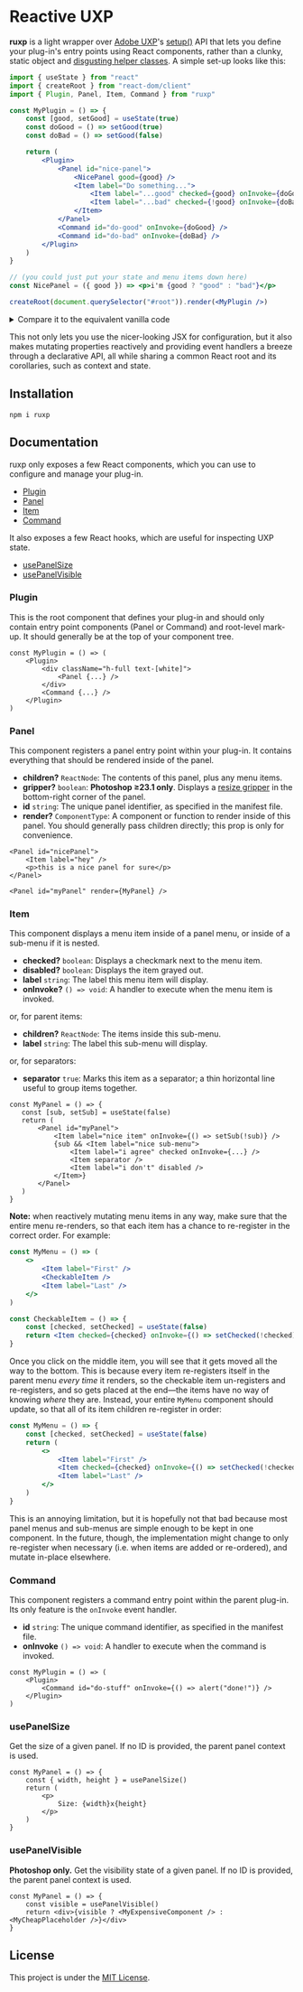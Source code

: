 # Reactive UXP

**ruxp** is a light wrapper over [Adobe UXP](https://developer.adobe.com/photoshop/)'s [setup()](https://developer.adobe.com/indesign/uxp/plugins/tutorials/adding-command-entrypoints/) API that lets you define your plug-in's entry points using React components, rather than a clunky, static object and [disgusting helper classes](https://github.com/AdobeDocs/uxp-photoshop-plugin-samples/blob/1928d832d9351627a319de6e341e3cfad0ef9ced/ui-react-starter/src/controllers/PanelController.jsx). A simple set-up looks like this:

```jsx
import { useState } from "react"
import { createRoot } from "react-dom/client"
import { Plugin, Panel, Item, Command } from "ruxp"

const MyPlugin = () => {
    const [good, setGood] = useState(true)
    const doGood = () => setGood(true)
    const doBad = () => setGood(false)

    return (
        <Plugin>
            <Panel id="nice-panel">
                <NicePanel good={good} />
                <Item label="Do something...">
                    <Item label="...good" checked={good} onInvoke={doGood} />
                    <Item label="...bad" checked={!good} onInvoke={doBad} />
                </Item>
            </Panel>
            <Command id="do-good" onInvoke={doGood} />
            <Command id="do-bad" onInvoke={doBad} />
        </Plugin>
    )
}

// (you could just put your state and menu items down here)
const NicePanel = ({ good }) => <p>i'm {good ? "good" : "bad"}</p>

createRoot(document.querySelector("#root")).render(<MyPlugin />)
```

<details>
    <summary>Compare it to the equivalent vanilla code</summary>

```jsx
import { entrypoints } from "uxp"
import { createRoot } from "react-dom/client"
import { useState, useEffect, useSyncExternalStore } from "react"

entrypoints.setup({
    panels: {
        "nice-panel": {
            create(root) {
                createRoot(root).render(<NicePanel />)
            },
            menuItems: [
                {
                    id: "do-something",
                    label: "Do something...",
                    submenu: [
                        { id: "do-something-good", label: "...good", checked: true },
                        { id: "do-something-bad", label: "...bad" }
                    ]
                }
            ],
            invokeMenu(id) {
                if (id == "do-something-good") goodness.doGood()
                else if (id == "do-something-bad") goodness.doBad()
            }
        }
    },
    commands: {
        doGood: {
            run: () => goodness.doGood()
        },
        doBad: {
            run: () => goodness.doBad()
        }
    }
})

// (this is a "store")
const goodness = {
    state: true,
    doGood: () => ((this.state = true), this.update?.()),
    doBad: () => ((this.state = false), this.update?.())
}

function NicePanel() {
    const good = useSyncExternalStore(
        cb => {
            goodness.update = cb
            return () => delete goodness.update
        },
        () => goodness.state
    )

    useEffect(() => {
        const getItem = id => entrypoints.getPanel("nice-panel").menuItems.getItem(id)
        getItem("do-something-good").checked = good
        getItem("do-something-bad").checked = !good
    }, [good])

    return <p>i'm {good ? "good" : "bad"}</p>
}
```

(At this point, you'd want to use a global state management library). In this case, you don't actually need to `useEffect` because the state lives outside, but it helps to illustrate what it would look like if you needed to derive UXP state from existing React state.

---

</details>

This not only lets you use the nicer-looking JSX for configuration, but it also makes mutating properties reactively and providing event handlers a breeze through a declarative API, all while sharing a common React root and its corollaries, such as context and state.

## Installation

```
npm i ruxp
```

## Documentation

<!-- #region doc-gen -->

ruxp only exposes a few React components, which you can use to configure and manage your plug-in.

- [Plugin](#Plugin)
- [Panel](#Panel)
- [Item](#Item)
- [Command](#Command)

It also exposes a few React hooks, which are useful for inspecting UXP state.

- [usePanelSize](#usePanelSize)
- [usePanelVisible](#usePanelVisible)

### Plugin

This is the root component that defines your plug-in and should only contain entry point components
(Panel or Command) and root-level mark-up. It should generally be at the top of your component tree.

```tsx
const MyPlugin = () => (
    <Plugin>
        <div className="h-full text-[white]">
            <Panel {...} />
        </div>
        <Command {...} />
    </Plugin>
)
```

### Panel

This component registers a panel entry point within your plug-in. It contains everything that
should be rendered inside of the panel.

- **children?** `ReactNode`: The contents of this panel, plus any menu items.
- **gripper?** `boolean`: **Photoshop ≥23.1 only**. Displays a [resize gripper](https://developer.adobe.com/photoshop/uxp/2022/ps_reference/media/photoshopcore/#suppressresizegripper) in the bottom-right corner of the panel.
- **id** `string`: The unique panel identifier, as specified in the manifest file.
- **render?** `ComponentType`: A component or function to render inside of this panel. You should generally pass children directly; this prop is only for convenience.

```tsx
<Panel id="nicePanel">
    <Item label="hey" />
    <p>this is a nice panel for sure</p>
</Panel>
```

```tsx
<Panel id="myPanel" render={MyPanel} />
```

### Item

This component displays a menu item inside of a panel menu, or inside of a sub-menu if it is nested.

- **checked?** `boolean`: Displays a checkmark next to the menu item.
- **disabled?** `boolean`: Displays the item grayed out.
- **label** `string`: The label this menu item will display.
- **onInvoke?** `() => void`: A handler to execute when the menu item is invoked.

or, for parent items:

- **children?** `ReactNode`: The items inside this sub-menu.
- **label** `string`: The label this sub-menu will display.

or, for separators:

- **separator** `true`: Marks this item as a separator; a thin horizontal line useful to group items together.

```tsx
const MyPanel = () => {
   const [sub, setSub] = useState(false)
   return (
       <Panel id="myPanel">
           <Item label="nice item" onInvoke={() => setSub(!sub)} />
           {sub && <Item label="nice sub-menu">
               <Item label="i agree" checked onInvoke={...} />
               <Item separator />
               <Item label="i don't" disabled />
           </Item>}
       </Panel>
   )
}
```

**Note:** when reactively mutating menu items in any way, make sure that the entire menu re-renders, so that each item has a chance to re-register in the correct order. For example:

```jsx
const MyMenu = () => (
    <>
        <Item label="First" />
        <CheckableItem />
        <Item label="Last" />
    </>
)

const CheckableItem = () => {
    const [checked, setChecked] = useState(false)
    return <Item checked={checked} onInvoke={() => setChecked(!checked)} />
}
```

Once you click on the middle item, you will see that it gets moved all the way to the bottom. This is because every item re-registers itself in the parent menu _every time_ it renders, so the checkable item un-registers and re-registers, and so gets placed at the end—the items have no way of knowing _where_ they are. Instead, your entire `MyMenu` component should update, so that all of its item children re-register in order:

```jsx
const MyMenu = () => {
    const [checked, setChecked] = useState(false)
    return (
        <>
            <Item label="First" />
            <Item checked={checked} onInvoke={() => setChecked(!checked)} />
            <Item label="Last" />
        </>
    )
}
```

This is an annoying limitation, but it is hopefully not that bad because most panel menus and sub-menus are simple enough to be kept in one component. In the future, though, the implementation might change to only re-register when necessary (i.e. when items are added or re-ordered), and mutate in-place elsewhere.

### Command

This component registers a command entry point within the parent plug-in. Its only feature is the `onInvoke` event handler.

- **id** `string`: The unique command identifier, as specified in the manifest file.
- **onInvoke** `() => void`: A handler to execute when the command is invoked.

```tsx
const MyPlugin = () => (
    <Plugin>
        <Command id="do-stuff" onInvoke={() => alert("done!")} />
    </Plugin>
)
```

### usePanelSize

Get the size of a given panel. If no ID is provided, the parent panel context is used.

```tsx
const MyPanel = () => {
    const { width, height } = usePanelSize()
    return (
        <p>
            Size: {width}x{height}
        </p>
    )
}
```

### usePanelVisible

**Photoshop only.** Get the visibility state of a given panel. If no ID is provided, the parent panel context is used.

```tsx
const MyPanel = () => {
    const visible = usePanelVisible()
    return <div>{visible ? <MyExpensiveComponent /> : <MyCheapPlaceholder />}</div>
}
```

<!-- #endregion -->

## License

This project is under the [MIT License](./license).
